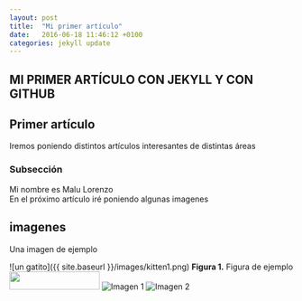 ```yaml
---
layout: post
title:  "Mi primer artículo"
date:   2016-06-18 11:46:12 +0100
categories: jekyll update
---
```

<h2>MI PRIMER ARTÍCULO CON JEKYLL  Y CON GITHUB</h2>

## Primer artículo
Iremos poniendo distintos artículos interesantes de distintas áreas

### Subsección
Mi nombre es Malu Lorenzo  
En el próximo artículo iré poniendo algunas imagenes

## imagenes

 Una imagen  de ejemplo <br/>

![un gatito]({{ site.baseurl }}/images/kitten1.png)
**Figura 1.** Figura de ejemplo
<img src="../images/kitten2.png" width="160" height="32">
![Imagen 1][1]  ![Imagen 2][2]

 [1]: ../images/kitten.png
 [2]: ../images/kitten1.png "scaphandre"

